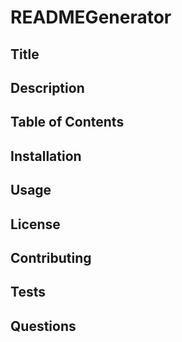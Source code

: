 # READMEGenerator

## Title


## Description 

## Table of Contents 

## Installation 

## Usage 

## License 

## Contributing 

## Tests  

## Questions
